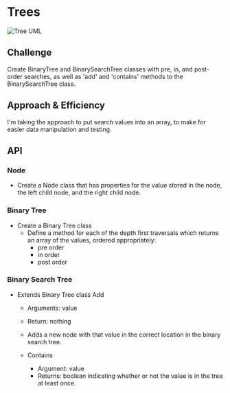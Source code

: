 # Trees

![Tree UML](./images/lab15.jpg "Tree UML")

## Challenge

Create BinaryTree and BinarySearchTree classes with pre, in, and post-order searches, as well as 'add' and 'contains' methods to the BinarySearchTree class.

## Approach & Efficiency

I'm taking the approach to put search values into an array, to make for easier data manipulation and testing.

## API

### Node

- Create a Node class that has properties for the value stored in the node, the left child node, and the right child node.

### Binary Tree

- Create a Binary Tree class
  - Define a method for each of the depth first traversals which returns an array of the values, ordered appropriately:
    - pre order
    - in order
    - post order

### Binary Search Tree

- Extends Binary Tree class
  Add
  - Arguments: value
  - Return: nothing
  - Adds a new node with that value in the correct location in the binary search tree.

  - Contains
    - Argument: value
    - Returns: boolean indicating whether or not the value is in the tree at least once.
